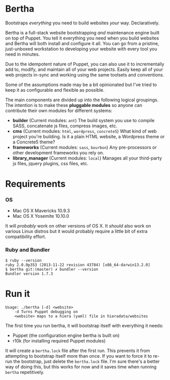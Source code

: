 # Bertha

Bootstraps _everything_ you need to build websites _your_ way. Declaratively.

Bertha is a full-stack website bootstrapping _and_ maintenance engine built on top of Puppet. You tell it everything you need when you build websites and Bertha will both install and configure it all. You can go from a pristine, just-unboxed workstation to developing your website with every tool you need in minutes.

Due to the idempotent nature of Puppet, you can also use it to incrementally add to, modify, and maintain all of your web projects. Easily keep all of your web projects in-sync and working using the same toolsets and conventions.

Some of the assumptions made may be a bit opinionated but I've tried to keep it as configurable and flexible as possible.

The main components are divided up into the following logical groupings. The intention is to make these **pluggable modules** so anyone can contribute their own modules for different systems:

- **builder** (Current modules: `ant`) The build system you use to compile SASS, concatenate js files, compress images, etc.
- **cms** (Current modules: `html`, `wordpress`, `concrete5`) What kind of web project you're building. Is it a plain HTML website, a Wordpress theme or a Concrete5 theme?
- **frameworks** (Current modules: `sass`, `bourbon`) Any pre-processors or other development frameworks you rely on.
- **library_manager** (Current modules: `local`) Manages all your third-party js files, jquery plugins, css files, etc.

# Requirements

### OS

- Mac OS X Mavericks 10.9.3
- Mac OS X Yosemite 10.10.0

It will _probably_ work on other versions of OS X. It _should_ also work on various Linux distros but it would probably require a little bit of extra compatibility effort.

### Ruby and Bundler

    $ ruby --version
    ruby 2.0.0p353 (2013-11-22 revision 43784) [x86_64-darwin13.2.0]
    $ bertha git:(master) ✗ bundler --version
    Bundler version 1.7.3

# Run it

    Usage: ./bertha [-d] <website>
        -d Turns Puppet debugging on
        <website> maps to a hiera (yaml) file in hieradata/websites

The first time you run bertha, it will bootstrap itself with everything it needs:

* Puppet (the configuration engine bertha is built on)
* r10k (for installing required Puppet modules)

It will create a `bertha.lock` file after the first run. This prevents it from attempting to bootstrap itself more than once. If you want to force it to re-run the bootstrap, just delete the `bertha.lock` file. I'm sure there's a better way of doing this, but this works for now and it saves time when running `bertha` repetitively.
